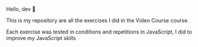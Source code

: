 Hello, dev 👋

This is my repository are all the exercises I did in the Video Course course.

Each exercise was tested in conditions and repetitions in JavaScript, I did to improve my JavaScript skills